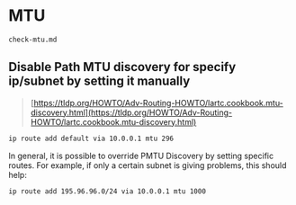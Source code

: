 # MTU

```{toctree}
check-mtu.md
```

## Disable Path MTU discovery for specify ip/subnet by setting it manually

> [https://tldp.org/HOWTO/Adv-Routing-HOWTO/lartc.cookbook.mtu-discovery.html](https://tldp.org/HOWTO/Adv-Routing-HOWTO/lartc.cookbook.mtu-discovery.html)

```bash
ip route add default via 10.0.0.1 mtu 296
```

In general, it is possible to override PMTU Discovery by setting specific routes. For example, if only a certain subnet is giving problems, this should help:

```bash
ip route add 195.96.96.0/24 via 10.0.0.1 mtu 1000
```